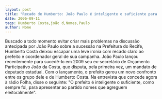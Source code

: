 ```yaml
---
layout: post
title: "Recado de Humberto: João Paulo é inteligente o suficiente para apresentar um nome que agregue"
date: 2006-09-11
tags: Humberto Costa,joão d,Nomes,Paulo
author: None
---
```

Buscado a todo momento evitar criar mais problemas na discussão antecipada por João Paulo sobre a sucessão na Prefeitura do Recife, Humberto Costa deixou escapar uma leve ironia com recado claro ao prefeito e coordenador geral de sua campanha.
João Paulo lançou recentemente para sucedê-lo em 2009 seu ex-secretário de Orçamento Participativo João da Costa, que disputa, pela primeira vez, um mandato de deputado estadual. Com o lançamento, o prefeito gerou um novo confronto entre os grupo dele e&nbsp;de Humberto Costa.
Na entrevista que concede agora à rádio Folha, disse o seguinte: \"O prefeito é inteligente o suficiente, como sempre foi, para apresentar ao partido nomes que agreguem eleitoralmente\". 